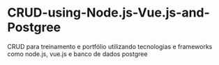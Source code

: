 # CRUD-using-Node.js-Vue.js-and-Postgree
CRUD para treinamento e portfólio utilizando tecnologias e frameworks como node.js, vue.js e banco de dados postgree
